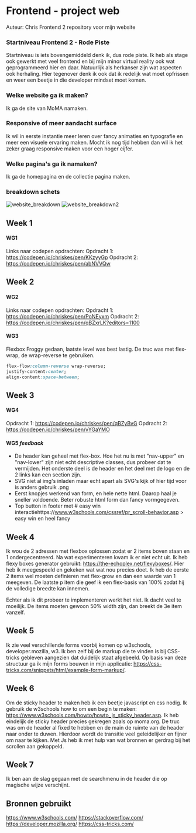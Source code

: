 # Frontend - project web
Auteur: Chris
Frontend 2 repository voor mijn website
### Startniveau Frontend 2 - Rode Piste
Startniveau is iets bovengemiddeld denk ik, dus rode piste. Ik heb als stage ook gewerkt met veel frontend en bij mijn minor virtual reality ook wat geprogrammeerd hier en daar. Natuurlijk als herkanser zijn wat aspecten ook herhaling. Hier tegenover denk ik ook dat ik redelijk wat moet opfrissen en weer een beetje in die developer mindset moet komen. 
### Welke website ga ik maken?
Ik ga de site van MoMA namaken. 
### Responsive of meer aandacht surface
Ik wil in eerste instantie meer leren over fancy animaties en typografie en meer een visuele ervaring maken. Mocht ik nog tijd hebben dan wil ik het zeker graag responsive maken voor een hoger cijfer. 
### Welke pagina's ga ik namaken?
Ik ga de homepagina en de collectie pagina maken. 
### breakdown schets
![website_breakdown](./images/Breakdown.jpg)
![website_breakdown2](./images/breakdown2.png)

## Week 1
#### WG1
Links naar codepen opdrachten: 
Opdracht 1: https://codepen.io/chriskes/pen/KKzyyGp
Opdracht 2: https://codepen.io/chriskes/pen/abNVVQw
## Week 2
#### WG2
Links naar codepen opdrachten: 
Opdracht 1: https://codepen.io/chriskes/pen/PoNEyxm
Opdracht 2: https://codepen.io/chriskes/pen/qBZxrLK?editors=1100
#### WG3
Flexbox Froggy gedaan, laatste level was best lastig. De truc was met flex-wrap, de wrap-reverse te gebruiken. 
```css
flex-flow:column-reverse wrap-reverse;
justify-content:center;
align-content:space-between;
```
## Week 3
#### WG4
Opdracht 1: https://codepen.io/chriskes/pen/qBZyBvG
Opdracht 2: https://codepen.io/chriskes/pen/vYGaYMO
#### WG5 *feedback*
- De header kan geheel met flex-box. Hoe het nu is met "nav-upper" en "nav-lower" zijn niet echt descriptive classes, dus probeer dat te vermijden. Het onderste deel is de header en het deel met de logo en de 2 links kan een section zijn. 
- SVG niet al img's inladen maar echt apart als SVG's kijk of hier tijd voor is anders gebruik .png
- Eerst knopjes werkend van form, en hele nette html. Daarop haal je sneller voldoende.  Beter robuste html form dan fancy vormgegeven. 
- Top button in footer met # easy win interactiehttps://www.w3schools.com/cssref/pr_scroll-behavior.asp > easy win en heel fancy 

## Week 4
Ik wou de 2 adressen met flexbox oplossen zodat er 2 items boven staan en 1 ondergecentreerd. Na wat experimenteren kwam ik er niet echt uit. Ik heb flexy boxes generator gebruikt: https://the-echoplex.net/flexyboxes/. Hier heb ik meegespeeld en gekeken wat wat nou precies doet. Ik heb de eerste 2 items wel moeten definieren met flex-grow en dan een waarde van 1 meegeven. De laatste p item die geef ik een flex-basis van 100% zodat hij de volledige breedte kan innemen. 

Echter als ik dit probeer te implementeren werkt het niet. Ik dacht veel te moeilijk. De items moeten gewoon 50% width zijn, dan breekt de 3e item vanzelf.

## Week 5

Ik zie veel verschillende forms voorbij komen op w3schools, developer.mozilla, w3. Ik ben zelf bij de markup die te vinden is bij CSS-tricks gebleven aangezien dat duidelijk staat afgebeeld. Op basis van deze structuur ga ik mijn forms bouwen in mijn applicatie: https://css-tricks.com/snippets/html/example-form-markup/. 

## Week 6
Om de sticky header te maken heb ik een beetje javascript en css nodig. Ik gebruik de w3schools how to om een begin te maken: https://www.w3schools.com/howto/howto_js_sticky_header.asp. Ik heb eindelijk de sticky header precies gekregen zoals op moma.org. De truc was om de header al fixed te hebben en de main de ruimte van de header naar onder te duwen. Hierdoor wordt de transitie veel geleidelijker en fijner om naar te kijken. Met Js heb ik met hulp van wat bronnen er gerdrag bij het scrollen aan gekoppeld. 

## Week 7
Ik ben aan de slag gegaan met de searchmenu in de header die op magische wijze verschijnt. 

## Bronnen gebruikt 
https://www.w3schools.com/
https://stackoverflow.com/
https://developer.mozilla.org/
https://css-tricks.com/